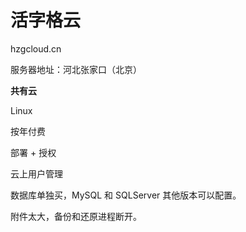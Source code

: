 # 活字格云

hzgcloud.cn



服务器地址：河北张家口（北京）

**共有云**

Linux

按年付费



部署 + 授权



云上用户管理

数据库单独买，MySQL 和 SQLServer 其他版本可以配置。



附件太大，备份和还原进程断开。









